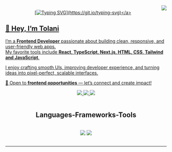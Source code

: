 <img align='right' src='https://visitor-badge.laobi.icu/badge?page_id=tolaxxi.tolaxxi)'>

<div align='center'>

<a href="https://x.com/codesbytola">[![Typing SVG](https://readme-typing-svg.demolab.com?font=Fira+Code&size=50&pause=1000&color=000000&background=FFFFFF&center=true&vCenter=true&width=2030&height=500&lines=Hey+there+I'm+Tolani;Frontend+Developer+%7C+UI+Enthusiast+%7CCode+Craftsman;I+craft+clean%2C+scalable+and+responsive+UIs.;%F0%9F%92%BC+Open+to+frontend+roles+%E2%80%94+let%E2%80%99s+connect!)](https://git.io/typing-svg)</a>

</div>

<div align ='left'>

## 👋 Hey, I’m Tolani  

I’m a **Frontend Developer** passionate about building clean, responsive, and user-friendly web apps.  
My favorite tools include **React, TypeScript, Next.js, HTML, CSS, Tailwind and JavaScript**.  

I enjoy crafting smooth UIs, improving developer experience, and turning ideas into pixel-perfect, scalable interfaces.  

💼 Open to **frontend opportunities** — let’s connect and create impact!  

</div>

<div align ='center'>
  <a href="mailto:omotolanionajoko@gmail.com" target='blank'>
  <img src ="https://img.shields.io/badge/Gmail-D14836?style=for-the-badge&logo=gmail&logoColor=white">
  </a>

  <a href="https://x.com/codesbytola" target='blank'>
  <img src ="https://img.shields.io/badge/X-000000?style=for-the-badge&logo=x&logoColor=white">
  </a>
  <a href="https://www.linkedin.com/in/omotolani-onajoko-641551364/" target='blank'>
  <img src ="https://img.shields.io/badge/LinkedIn-0077B5?style=for-the-badge&logo=linkedin&logoColor=white">
  </a>
</div>
<br/>
<h2 align="center">Languages-Frameworks-Tools</h2>
<br/>
<div align="center">
    <img src="https://skillicons.dev/icons?i=html,css,vscode,github,tailwind,git,bash" />
    <img src="https://skillicons.dev/icons?i=javascript,npm,typescript,react,supabase,nextjs,firebase,redux,jest,vitest" /><br>
</div>

<br/>
<hr/>

